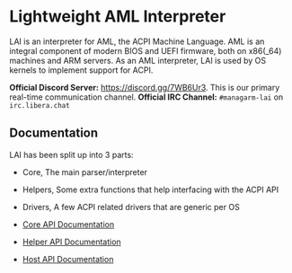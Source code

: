 # Lightweight AML Interpreter

LAI is an interpreter for AML, the ACPI Machine Language. AML is an integral component of modern BIOS and UEFI firmware, both on x86(_64) machines and ARM servers.
As an AML interpreter, LAI is used by OS kernels to implement support for ACPI.

**Official Discord Server:** https://discord.gg/7WB6Ur3. This is our primary real-time communication channel.
**Official IRC Channel:** `#managarm-lai` on `irc.libera.chat`

## Documentation

LAI has been split up into 3 parts:
  - Core, The main parser/interpreter
  - Helpers, Some extra functions that help interfacing with the ACPI API
  - Drivers, A few ACPI related drivers that are generic per OS

- [Core API Documentation](https://github.com/qword-os/lai/wiki/Core-API-Documentation)
- [Helper API Documentation](https://github.com/qword-os/lai/wiki/Helper-API-Documentation)
- [Host API Documentation](https://github.com/qword-os/lai/wiki/Host-API-Documentation)
